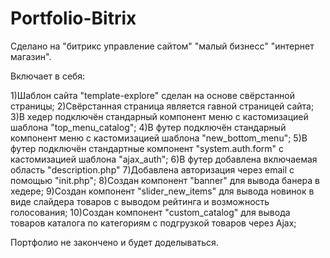 # Portfolio-Bitrix

Сделано на "битрикс управление сайтом" "малый бизнесс" "интернет магазин".

Включает в себя:

1)Шаблон сайта "template-explore" сделан на основе свёрстанной страницы;
2)Свёрстанная страница является гавной страницей сайта;
3)В хедер подключён стандарный компонент меню с кастомизацией шаблона "top_menu_catalog";
4)В футер подключён стандарный компонент меню с кастомизацией шаблона "new_bottom_menu";
5)В футер подключён стандартные компонент "system.auth.form" с кастомизацией шаблона "ajax_auth";
6)В футер добавлена включаемая область "description.php"
7)Добавлена авторизация через email с помощью "init.php";
8)Создан компонент "banner" для вывода банера в хедере;
9)Создан компонент "slider_new_items" для вывода новинок в виде слайдера товаров с выводом рейтинга и возможность голосования;
10)Создан компонент "custom_catalog" для вывода товаров каталога по категориям с подгрузкой товаров через Ajax;

Портфолио не закончено и будет доделываться.
